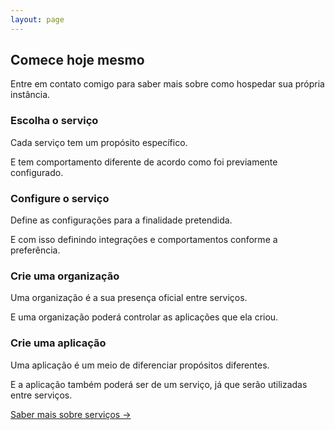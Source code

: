 ```yaml
---
layout: page
---
```


<section class="container-lg py-md-6 my-lg-6">
  <h2 class="alt-h2 text-center mb-3">Comece hoje mesmo</h2>
  <p class="alt-lead text-gray text-center col-md-10 mx-auto">Entre em contato comigo para saber mais sobre como
    hospedar sua própria instância.</p>
  <div class="mt-md-6 clearfix gutter-spacious">
    <div class="mb-4 col-md-6 float-left">
      <h3 class="alt-h3 mb-2">Escolha o serviço</h3>
      <p class="text-gray">Cada serviço tem um propósito específico.</p>
      <p class="text-gray">E tem comportamento diferente de acordo como foi previamente configurado.</p>
    </div>
    <div class="mb-4 col-md-6 float-left">
      <h3 class="alt-h3 mb-2">Configure o serviço</h3>
      <p class="text-gray">Define as configurações para a finalidade pretendida.</p>
      <p class="text-gray">E com isso definindo integrações e comportamentos conforme a preferência.</p>
    </div>
  </div>
  <div class="mb-md-6 clearfix gutter-spacious">
    <div class="mb-4 col-md-6 float-left">
      <h3 class="alt-h3 mb-2">Crie uma organização</h3>
      <p class="text-gray">Uma organização é a sua presença oficial entre serviços.</p>
      <p class="text-gray">E uma organização poderá controlar as aplicações que ela criou.</p>
    </div>
    <div class="mb-4 col-md-6 float-left">
      <h3 class="alt-h3 mb-2">Crie uma aplicação</h3>
      <p class="text-gray">Uma aplicação é um meio de diferenciar propósitos diferentes.</p>
      <p class="text-gray">E a aplicação também poderá ser de um serviço, já que serão utilizadas entre serviços.</p>
    </div>
  </div>
  <p class="text-center">
    <a href="services" class="btn btn-outline">Saber mais sobre serviços →</a>
  </p>
</section>
